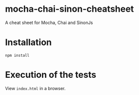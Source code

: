 # mocha-chai-sinon-cheatsheet
A cheat sheet for Mocha, Chai and SinonJs

# Installation

`npm install`

# Execution of the tests

View `index.html` in a browser.
